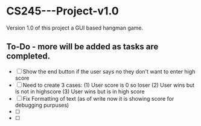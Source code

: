 # CS245---Project-v1.0
Version 1.0 of this project a GUI based hangman game.

## To-Do - more will be added as tasks are completed.
- [ ] Show the end button if the user says no they don't want to enter high score
- [ ] Need to create 3 cases: (1) User score is 0 so loser (2) User wins but is not in highscore (3) User wins but is in high score
- [ ] Fix Formatting of text (as of write now it is showing score for debugging purpuses)
- [ ] 
- [ ] 
